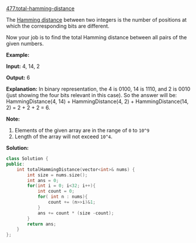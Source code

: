 [477.total-hamming-distance](https://leetcode.com/problems/total-hamming-distance/)  

The [Hamming distance](https://en.wikipedia.org/wiki/Hamming_distance) between two integers is the number of positions at which the corresponding bits are different.

Now your job is to find the total Hamming distance between all pairs of the given numbers.

**Example:**  

**Input:** 4, 14, 2

**Output:** 6

**Explanation:** In binary representation, the 4 is 0100, 14 is 1110, and 2 is 0010 (just
showing the four bits relevant in this case). So the answer will be:
HammingDistance(4, 14) + HammingDistance(4, 2) + HammingDistance(14, 2) = 2 + 2 + 2 = 6.

**Note:**  

1.  Elements of the given array are in the range of `0` to `10^9`
2.  Length of the array will not exceed `10^4`.  



**Solution:**  

```cpp
class Solution {
public:
    int totalHammingDistance(vector<int>& nums) {
        int size = nums.size();
        int ans = 0;
        for(int i = 0; i<32; i++){
            int count = 0;
            for( int n : nums){
                count += (n>>i)&1;
            }
            ans += count * (size -count);
        }
        return ans;
    }
};
```
      